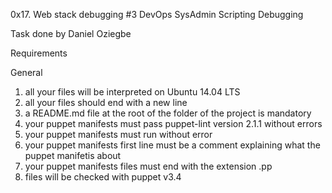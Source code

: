 0x17. Web stack debugging #3
DevOps  SysAdmin Scripting  Debugging

Task done by Daniel Oziegbe

Requirements

General
1. all your files will be interpreted on Ubuntu 14.04 LTS
2. all your files should end with a new line
3. a README.md file at the root of the folder of the project is mandatory
4. your puppet manifests must pass puppet-lint version 2.1.1 without errors
5. your puppet manifests must run without error
6. your puppet manifests first line must be a comment explaining what the puppet manifetis about
7. your puppet manifests files must end with the extension .pp
8. files will be checked with puppet v3.4
